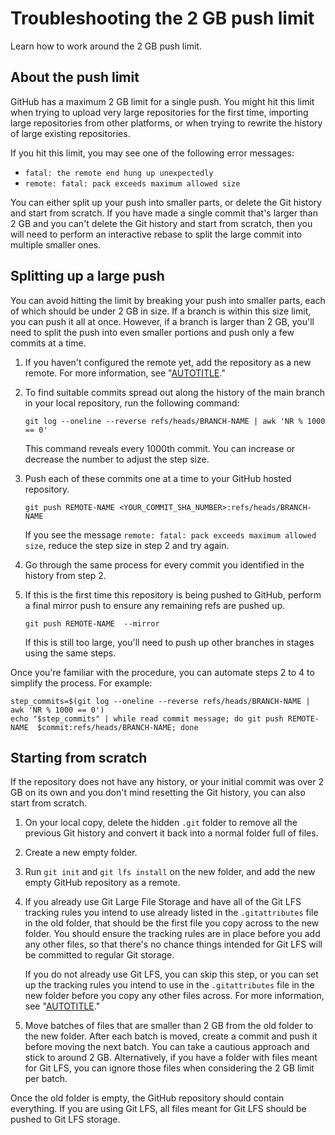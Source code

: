 # Troubleshooting the 2 GB push limit

Learn how to work around the 2 GB push limit.

## About the push limit

GitHub has a maximum 2 GB limit for a single push. You might hit this limit when trying to upload very large repositories for the first time, importing large repositories from other platforms, or when trying to rewrite the history of large existing repositories.

If you hit this limit, you may see one of the following error messages:

- `fatal: the remote end hung up unexpectedly`
- `remote: fatal: pack exceeds maximum allowed size`

You can either split up your push into smaller parts, or delete the Git history and start from scratch. If you have made a single commit that's larger than 2 GB and you can't delete the Git history and start from scratch, then you will need to perform an interactive rebase to split the large commit into multiple smaller ones.

## Splitting up a large push

You can avoid hitting the limit by breaking your push into smaller parts, each of which should be under 2 GB in size. If a branch is within this size limit, you can push it all at once. However, if a branch is larger than 2 GB, you'll need to split the push into even smaller portions and push only a few commits at a time.

1. If you haven't configured the remote yet, add the repository as a new remote. For more information, see "[AUTOTITLE](/get-started/getting-started-with-git/managing-remote-repositories#adding-a-remote-repository)."
1. To find suitable commits spread out along the history of the main branch in your local repository, run the following command:

   ```shell
   git log --oneline --reverse refs/heads/BRANCH-NAME | awk 'NR % 1000 == 0'
   ```

    This command reveals every 1000th commit. You can increase or decrease the number to adjust the step size.

1. Push each of these commits one at a time to your GitHub hosted repository.

   ```shell
   git push REMOTE-NAME <YOUR_COMMIT_SHA_NUMBER>:refs/heads/BRANCH-NAME
   ```

   If you see the message `remote: fatal: pack exceeds maximum allowed size`, reduce the step size in step 2 and try again.

1. Go through the same process for every commit you identified in the history from step 2.
1. If this is the first time this repository is being pushed to GitHub, perform a final mirror push to ensure any remaining refs are pushed up.

   ```shell
   git push REMOTE-NAME  --mirror
   ```

   If this is still too large, you'll need to push up other branches in stages using the same steps.

Once you're familiar with the procedure, you can automate steps 2 to 4 to simplify the process. For example:

```shell
step_commits=$(git log --oneline --reverse refs/heads/BRANCH-NAME | awk 'NR % 1000 == 0')
echo "$step_commits" | while read commit message; do git push REMOTE-NAME  $commit:refs/heads/BRANCH-NAME; done
```

## Starting from scratch

If the repository does not have any history, or your initial commit was over 2 GB on its own and you don't mind resetting the Git history, you can also start from scratch.

1. On your local copy, delete the hidden `.git` folder to remove all the previous Git history and convert it back into a normal folder full of files.
1. Create a new empty folder.
1. Run `git init` and `git lfs install` on the new folder, and add the new empty GitHub repository as a remote.
1. If you already use Git Large File Storage and have all of the Git LFS tracking rules you intend to use already listed in the `.gitattributes` file in the old folder, that should be the first file you copy across to the new folder. You should ensure the tracking rules are in place before you add any other files, so that there's no chance things intended for Git LFS will be committed to regular Git storage.

   If you do not already use Git LFS, you can skip this step, or you can set up the tracking rules you intend to use in the `.gitattributes` file in the new folder before you copy any other files across. For more information, see "[AUTOTITLE](/repositories/working-with-files/managing-large-files/configuring-git-large-file-storage)."

1. Move batches of files that are smaller than 2 GB from the old folder to the new folder. After each batch is moved, create a commit and push it before moving the next batch. You can take a cautious approach and stick to around 2 GB. Alternatively, if you have a folder with files meant for Git LFS, you can ignore those files when considering the 2 GB limit per batch.

Once the old folder is empty, the GitHub repository should contain everything. If you are using Git LFS, all files meant for Git LFS should be pushed to Git LFS storage.

